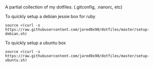 A partial collection of my dotfiles. (.gitconfig, .nanorc, etc)

To quickly setup a debian jessie box for ruby
~~~~
source <(curl -s https://raw.githubusercontent.com/jared0x90/dotfiles/master/setup-debian.sh)
~~~~

To quickly setup a ubuntu box
~~~~
source <(curl -s https://raw.githubusercontent.com/jared0x90/dotfiles/master/setup-ubuntu.sh)
~~~~
